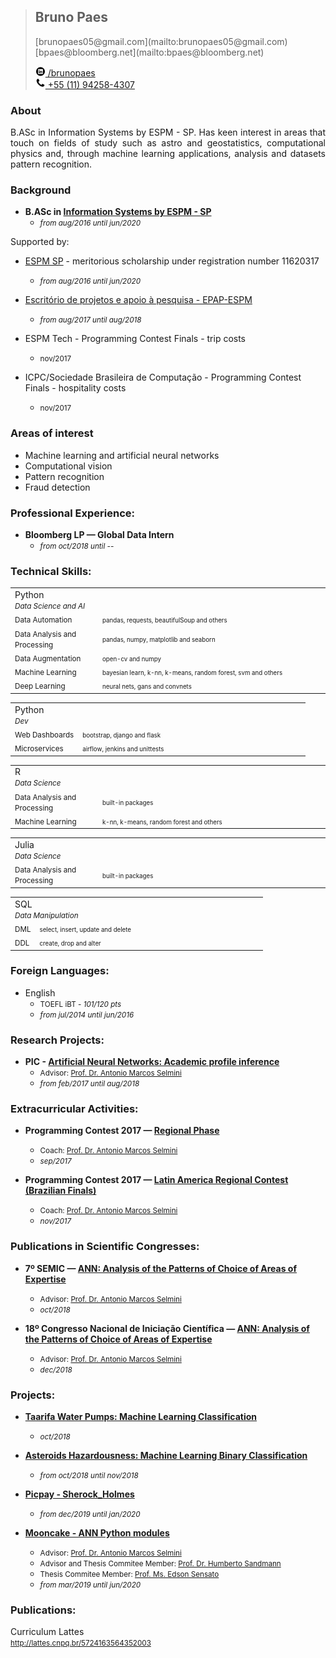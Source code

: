 > <h2>Bruno Paes</h2>
> [brunopaes05@gmail.com](mailto:brunopaes05@gmail.com)<br/>
> [bpaes@bloomberg.net](mailto:bpaes@bloomberg.net)<br/>
>
> <a href="http://linkedin.com/in/paesbh/" target="_blank"><img src="/assets/img/linkedin.png" height="16px"/> /brunopaes</a><br/>
> <a href=""><img src="/assets/img/phone.png" height="16px"/> +55 (11) 94258-4307</a><br/>

### About
<p style="text-align: justify">
    B.ASc in Information Systems by ESPM - SP. Has keen interest in areas that 
    touch on fields of study such as astro and geostatistics, computational 
    physics and, through machine learning applications, analysis and 
    datasets pattern recognition.
</p>

### Background
- __B.ASc in [Information Systems by ESPM - SP](https://www.espm.br/graduacao/sao/sao-tech/)__
    - <small>_from aug/2016 until jun/2020_</small>

Supported by:
- [ESPM SP](https://www.espm.br/vestibular/bolsas-e-beneficios/) - meritorious scholarship under registration number 11620317
    - <small>_from aug/2016 until jun/2020_</small>

- [Escritório de projetos e apoio à pesquisa - EPAP-ESPM](https://pesquisa.espm.br/pesquisa-espm/escritorio-projetos-apoio-a-pesquisa/)
    - <small>_from aug/2017 until aug/2018_</small>
    
- ESPM Tech - Programming Contest Finals - trip costs
    - <small>nov/2017</small>

- ICPC/Sociedade Brasileira de Computação - Programming Contest Finals - hospitality costs
    - <small>nov/2017</small>

### Areas of interest
- Machine learning and artificial neural networks
- Computational vision
- Pattern recognition
- Fraud detection

### Professional Experience:
- __Bloomberg LP — Global Data Intern__
    - <small>_from oct/2018 until --_</small> 

### Technical Skills:
<table>
    <tr><td colspan="2">
      Python
      <br/><small><i>Data Science and AI</i></small>
    </td></tr>  
    <tr>
      <td><small>Data Automation</small></td>
      <td width="350"><small><small>pandas, requests, beautifulSoup and others</small></small></td>
    </tr>
    <tr>
      <td><small>Data Analysis and Processing</small></td>
      <td width="350"><small><small>pandas, numpy, matplotlib and seaborn</small></small></td>
    </tr>
    <tr>
      <td><small>Data Augmentation</small></td>
      <td width="350"><small><small>open-cv and numpy</small></small></td>
    </tr>
    <tr>
      <td><small>Machine Learning</small></td>
      <td width="350"><small><small>bayesian learn, k-nn, k-means, random forest, svm and others</small></small></td>
    </tr>
    <tr>
      <td><small>Deep Learning</small></td>
      <td width="350"><small><small>neural nets, gans and convnets</small></small></td>
    </tr>
</table>
<table>
    <tr><td colspan="2">
      Python
      <br/><small><i>Dev</i></small>
    </td></tr>
    <tr>
      <td><small>Web Dashboards</small></td>
      <td width="350"><small><small>bootstrap, django and flask</small></small></td>
    </tr>
    <tr>
      <td><small>Microservices</small></td>
      <td width="350"><small><small>airflow, jenkins and unittests</small></small></td>
    </tr>
</table>
<table>
    <tr><td colspan="2">
      R
      <br/><small><i>Data Science</i></small>
    </td></tr>  
    <tr>
      <td><small>Data Analysis and Processing</small></td>
      <td width="350"><small><small>built-in packages</small></small></td>
    </tr>
    <tr>
      <td><small>Machine Learning</small></td>
      <td width="350"><small><small>k-nn, k-means, random forest and others</small></small></td>
    </tr>
</table>
<table>
    <tr><td colspan="2">
      Julia
      <br/><small><i>Data Science</i></small>
    </td></tr>  
    <tr>
      <td><small>Data Analysis and Processing</small></td>
      <td width="350"><small><small>built-in packages</small></small></td>
    </tr>
</table>
<table>
    <tr><td colspan="2">
      SQL
      <br/><small><i>Data Manipulation</i></small>
    </td></tr>  
    <tr>
      <td><small>DML</small></td>
      <td width="350"><small><small>select, insert, update and delete</small></small></td>
    </tr>
    <tr>
      <td><small>DDL</small></td>
      <td width="350"><small><small>create, drop and alter</small></small></td>
    </tr>
</table>

### Foreign Languages:
- English
    - <small>TOEFL iBT - _101/120 pts_</small> 
    - <small>_from jul/2014 until jun/2016_</small>

### Research Projects:
- __PIC - [Artificial Neural Networks: Academic profile inference](http://bibliotecas.espm.br:8080/pergamumweb/vinculos/00009f/00009f2d.pdf)__
    - <small>Advisor: [Prof. Dr. Antonio Marcos Selmini](https://www.linkedin.com/in/marcos-selmini-5768191a/) </small>
    - <small>_from feb/2017 until aug/2018_</small>

### Extracurricular Activities:
- __Programming Contest 2017 — [Regional Phase](http://maratona.ime.usp.br/hist/2017/prim-fase17/reports/detailedfinalscoreboard/#)__
    - <small>Coach: [Prof. Dr. Antonio Marcos Selmini](https://www.linkedin.com/in/marcos-selmini-5768191a/) </small>
    - <small>_sep/2017_</small>
    
- __Programming Contest 2017 — [Latin America Regional Contest (Brazilian Finals)](http://maratona.ime.usp.br/hist/2017/resultados/resultadoLatam.pdf)__
    - <small>Coach: [Prof. Dr. Antonio Marcos Selmini](https://www.linkedin.com/in/marcos-selmini-5768191a/) </small>
    - <small>_nov/2017_</small>

### Publications in Scientific Congresses:
- __7º SEMIC — [ANN: Analysis of the Patterns of Choice of Areas of Expertise](http://bibliotecas.espm.br:8080/pergamumweb/vinculos/0000aa/0000aa9d.pdf)__
    - <small>Advisor: [Prof. Dr. Antonio Marcos Selmini](https://www.linkedin.com/in/marcos-selmini-5768191a/) </small>
    - <small>_oct/2018_</small>
    
- __18º Congresso Nacional de Iniciação Científica — [ANN: Analysis of the Patterns of Choice of Areas of Expertise](http://conic-semesp.org.br/anais/files/2018/trabalho-1000000246.pdf)__
    - <small>Advisor: [Prof. Dr. Antonio Marcos Selmini](https://www.linkedin.com/in/marcos-selmini-5768191a/) </small>
    - <small>_dec/2018_</small>

### Projects:
- __[Taarifa Water Pumps: Machine Learning Classification](https://github.com/Brunopaes/Taarifa)__
    - <small>_oct/2018_</small>

- __[Asteroids Hazardousness: Machine Learning Binary Classification](https://github.com/Brunopaes/Asteroids_Nasa)__
    - <small>_from oct/2018 until nov/2018_</small>

- __[Picpay - Sherock_Holmes](https://github.com/Brunopaes/picpay-sherock_holmes)__
    - <small>_from dec/2019 until jan/2020_</small>

- __[Mooncake - ANN Python modules](https://github.com/Brunopaes/mooncake)__
    - <small>Advisor: [Prof. Dr. Antonio Marcos Selmini](https://www.linkedin.com/in/marcos-selmini-5768191a/) </small>
    - <small>Advisor and Thesis Commitee Member: [Prof. Dr. Humberto Sandmann](https://www.linkedin.com/in/hsandmann/) </small>
    - <small>Thesis Commitee Member: [Prof. Ms. Edson Sensato](https://www.linkedin.com/in/edson-sensato/) </small>
    - <small>_from mar/2019 until jun/2020_</small>

### Publications:
Curriculum Lattes<br/>
<small><a href="http://lattes.cnpq.br/5724163564352003">http://lattes.cnpq.br/5724163564352003</a></small>